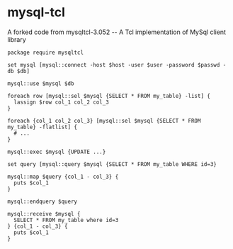 mysql-tcl
=========

A forked code from mysqltcl-3.052 -- A Tcl implementation of MySql client library


```
package require mysqltcl

set mysql [mysql::connect -host $host -user $user -password $passwd -db $db]

mysql::use $mysql $db

foreach row [mysql::sel $mysql {SELECT * FROM my_table} -list] {
  lassign $row col_1 col_2 col_3
}

foreach {col_1 col_2 col_3} [mysql::sel $mysql {SELECT * FROM my_table} -flatlist] {
  # ...
}

mysql::exec $mysql {UPDATE ...}

set query [mysql::query $mysql {SELECT * FROM my_table WHERE id=3}

mysql::map $query {col_1 - col_3} {
  puts $col_1
}

mysql::endquery $query

mysql::receive $mysql {
  SELECT * FROM my_table where id=3
} {col_1 - col_3} {
  puts $col_1
}
```


